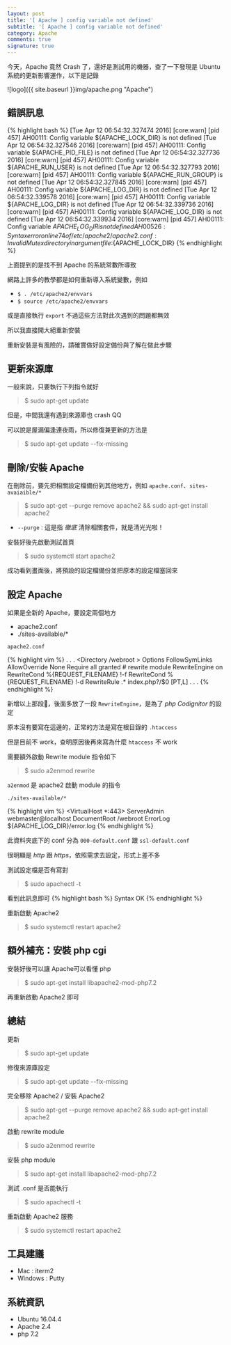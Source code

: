 ```yaml
---
layout: post
title: '[ Apache ] config variable not defined'
subtitle: '[ Apache ] config variable not defined'
category: Apache
comments: true
signature: true
---
```


<div class="message">
    今天，Apache 竟然 Crash 了，還好是測試用的機器，查了一下發現是 Ubuntu 系統的更新影響運作，以下是記錄
</div>

![logo]({{ site.baseurl }}img/apache.png "Apache")

## 錯誤訊息

{% highlight bash %}
[Tue Apr 12 06:54:32.327474 2016] [core:warn] [pid 457] AH00111: Config variable ${APACHE_LOCK_DIR} is not defined
[Tue Apr 12 06:54:32.327546 2016] [core:warn] [pid 457] AH00111: Config variable ${APACHE_PID_FILE} is not defined
[Tue Apr 12 06:54:32.327736 2016] [core:warn] [pid 457] AH00111: Config variable ${APACHE_RUN_USER} is not defined
[Tue Apr 12 06:54:32.327793 2016] [core:warn] [pid 457] AH00111: Config variable ${APACHE_RUN_GROUP} is not defined
[Tue Apr 12 06:54:32.327845 2016] [core:warn] [pid 457] AH00111: Config variable ${APACHE_LOG_DIR} is not defined
[Tue Apr 12 06:54:32.339578 2016] [core:warn] [pid 457] AH00111: Config variable ${APACHE_LOG_DIR} is not defined
[Tue Apr 12 06:54:32.339736 2016] [core:warn] [pid 457] AH00111: Config variable ${APACHE_LOG_DIR} is not defined
[Tue Apr 12 06:54:32.339934 2016] [core:warn] [pid 457] AH00111: Config variable ${APACHE_LOG_DIR} is not defined
AH00526: Syntax error on line 74 of /etc/apache2/apache2.conf:
Invalid Mutex directory in argument file:${APACHE_LOCK_DIR}
{% endhighlight %}

上面提到的是找不到 Apache 的系統常數所導致

網路上許多的教學都是如何重新導入系統變數，例如

 - `$ . /etc/apache2/envvars`
 - `$ source /etc/apache2/envvars` 

或是直接執行 `export` 不過這些方法對此次遇到的問題都無效

所以我直接開大絕重新安裝

重新安裝是有風險的，請確實做好設定備份與了解在做此步驟

## 更新來源庫

一般來說，只要執行下列指令就好

 > $ sudo apt-get update

但是，中間我還有遇到來源庫也 crash QQ

可以說是屋漏偏逢連夜雨，所以修復兼更新的方法是

 > $ sudo apt-get update --fix-missing 

## 刪除/安裝 Apache

在刪除前，要先把相關設定檔備份到其他地方，例如 `apache.conf`、`sites-avaiaible/*`

 > $ sudo apt-get --purge remove apache2 && sudo apt-get install apache2

 - `--purge` : 這是指 *徹底* 清除相關套件，就是清光光啦！

安裝好後先啟動測試首頁

 > $ sudo systemctl start apache2

成功看到畫面後，將預設的設定檔備份並把原本的設定檔塞回來

## 設定 Apache

如果是全新的 Apache，要設定兩個地方
 
 - apache2.conf
 - ./sites-available/*



`apache2.conf`

{% highlight vim %}
.
.
.
<Directory /webroot >
        Options FollowSymLinks
        AllowOverride None
        Require all granted
        # rewrite module
        RewriteEngine on
        RewriteCond %{REQUEST_FILENAME} !-f
        RewriteCond %{REQUEST_FILENAME} !-d
        RewriteRule .* index.php?/$0 [PT,L]
</Directory>
.
.
.
{% endhighlight %}

新增以上那段，後面多放了一段 `RewriteEngine`，是為了 *php Codignitor* 的設定

原本沒有要寫在這邊的，正常的方法是寫在根目錄的 `.htaccess`

但是目前不 work，查明原因後再來寫為什麼 `htaccess` 不 work

需要額外啟動 Rewrite module 指令如下

 > $ sudo a2enmod rewrite

`a2enmod` 是 apache2 啟動 module 的指令



`./sites-available/*`

{% highlight vim %}
<VirtualHost *:443>
    ServerAdmin webmaster@localhost
    DocumentRoot /webroot
    ErrorLog ${APACHE_LOG_DIR}/error.log
</VirtualHost>
{% endhighlight %}

此資料夾底下的 conf 分為 `000-default.conf` 跟 `ssl-default.conf`

很明顯是 *http* 跟 *https*，依照需求去設定，形式上差不多

測試設定檔是否有寫對

 > $ sudo apachectl  -t

看到此訊息即可
{% highlight bash %}
Syntax OK
{% endhighlight %}

重新啟動 Apache2

 > $ sudo systemctl restart apache2

## 額外補充：安裝 php cgi 

安裝好後可以讓 Apache可以看懂 php

 > $ sudo apt-get install libapache2-mod-php7.2

再重新啟動 Apache2 即可

## 總結

更新
 > $ sudo apt-get update

修復來源庫設定
 > $ sudo apt-get update --fix-missing

完全移除 Apache2 / 安裝 Apache2
 > $ sudo apt-get --purge remove apache2 && sudo apt-get install apache2

啟動 rewrite module
 > $ sudo a2enmod rewrite

安裝 php module
 > $ sudo apt-get install libapache2-mod-php7.2

測試 .conf 是否能執行
 > $ sudo apachectl -t

重新啟動 Apache2 服務
 > $ sudo systemctl restart apache2

## 工具建議

 - Mac : iterm2
 - Windows : Putty

## 系統資訊

 - Ubuntu 16.04.4
 - Apache 2.4
 - php 7.2